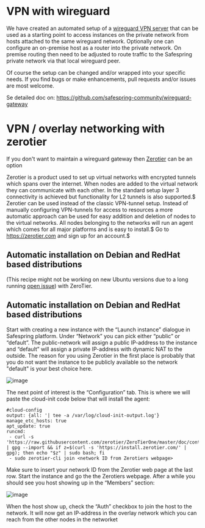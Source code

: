 # VPN with wireguard

We have created an automated setup of a [wireguard VPN
server](https://github.com/safespring-community/wireguard-gateway) that can be
used as a starting point to access instances on the private network from hosts
attached to the same wireguard network. Optionally one can configure an on-premise
host as a router into the private network. On premise routing then need
to be adjusted to route traffic to the Safespring private network via that
local wireguard peer.

Of course the setup can be changed and/or wrapped into your specific needs. If
you find bugs or make enhancements, pull requests and/or issues are most
welcome.

Se detailed doc on: https://github.com/safespring-community/wireguard-gateway 


# VPN / overlay networking with zerotier
If you don't want to maintain a wireguard gateway then
[Zerotier](https://docs.zerotier.com/) can be an option

Zerotier is a product used to set up virtual networks with encrypted tunnels
which spans over the internet. When nodes are added to the virtual network they
can communicate with each other. In the standard setup layer 3 connectivity is
achieved but functionality for L2 tunnels is also supported.$ Zerotier can be
used instead of the classic VPN-tunnel setup. Instead of manually configuring
VPN-tunnels for access to resources a more automatic approach can be used for
easy addition and deletion of nodes to the virtual networks. All nodes
belonging to the networks will run an agent which comes for all major platforms
and is easy to install.$ Go to https://zerotier.com and sign up for an
account.$

## Automatic installation on Debian and RedHat based distributions

(This recipe might not be working on new Ubuntu versions due to a long running [open
 issue](https://github.com/zerotier/install.zerotier.com/issues/13)) with ZeroTier.

## Automatic installation on Debian and RedHat based distributions

Start with creating a new instance with the “Launch instance” dialogue in
Safespring platform. Under “Network” you can pick either “public” or
“default”. The public-network will assign a public IP-address to the instance
and “default” will assign a private IP-address with dynamic NAT to the outside.
The reason for you using Zerotier in the first place is probably that you do
not want the instance to be publicly available so the network "default" is your
best choice here.

![image](../images/np-launch-instance.png)

The next point of interest is the “Configuration” tab. This is where we will paste the cloud-init code below that will install the agent:

```code
#cloud-config
output: {all: '| tee -a /var/log/cloud-init-output.log'}
manage_etc_hosts: true
apt_update: true
runcmd:
 - curl -s 'https://raw.githubusercontent.com/zerotier/ZeroTierOne/master/doc/contact%40zerotier.com.gpg' | gpg --import && if z=$(curl -s 'https://install.zerotier.com/' | gpg); then echo "$z" | sudo bash; fi
 - sudo zerotier-cli join <network ID from Zerotiers webpage>
```

Make sure to insert your network ID from the Zerotier web page at the last row. Start the instance and go the the Zerotiers webpage. After a while you should see you host showing up in the “Members” section:


![image](../images/np-zerotier-members.png)

When the host show up, check the “Auth” checkbox to join the host to the network. It will now get an IP-address in the overlay network which you can reach from the other nodes in the networket
